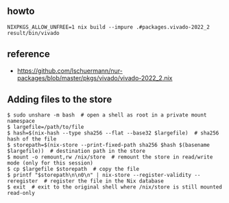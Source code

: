 ## howto

    NIXPKGS_ALLOW_UNFREE=1 nix build --impure .#packages.vivado-2022_2
    result/bin/vivado

## reference
- https://github.com/lschuermann/nur-packages/blob/master/pkgs/vivado/vivado-2022_2.nix

## Adding files to the store 

```
$ sudo unshare -m bash  # open a shell as root in a private mount namespace
$ largefile=/path/to/file
$ hash=$(nix-hash --type sha256 --flat --base32 $largefile)  # sha256 hash of the file
$ storepath=$(nix-store --print-fixed-path sha256 $hash $(basename $largefile))  # destination path in the store
$ mount -o remount,rw /nix/store  # remount the store in read/write mode (only for this session)
$ cp $largefile $storepath  # copy the file
$ printf "$storepath\n\n0\n" | nix-store --register-validity --reregister  # register the file in the Nix database
$ exit  # exit to the original shell where /nix/store is still mounted read-only
```
